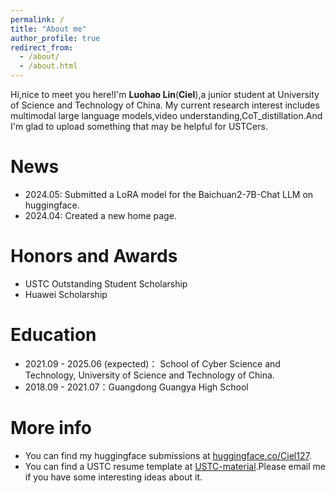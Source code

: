 ```yaml
---
permalink: /
title: "About me"
author_profile: true
redirect_from: 
  - /about/
  - /about.html
---
```


Hi,nice to meet you here!I'm **Luohao Lin**(**Ciel**),a junior student at University of Science and Technology of China. My current research interest includes multimodal large language models,video understanding,CoT_distillation.And I'm glad to upload something that may be helpful for USTCers.

News
======
- 2024.05: Submitted a LoRA model for the Baichuan2-7B-Chat LLM on huggingface.
- 2024.04: Created a new home page.

Honors and Awards
======
- USTC Outstanding Student Scholarship
- Huawei Scholarship

Education
======
- 2021.09 - 2025.06 (expected)： School of Cyber Science and Technology, University of Science and Technology of China.
- 2018.09 - 2021.07：Guangdong Guangya High School 



More info
======
- You can find my huggingface submissions at [huggingface.co/Ciel127](https://huggingface.co/Ciel127).
- You can find a USTC resume template at [USTC-material](https://github.com/Ciel127/USTC-material).Please email me if you have some interesting ideas about it.
